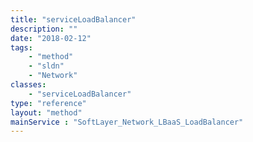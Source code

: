 ```yaml
---
title: "serviceLoadBalancer"
description: ""
date: "2018-02-12"
tags:
    - "method"
    - "sldn"
    - "Network"
classes:
    - "serviceLoadBalancer"
type: "reference"
layout: "method"
mainService : "SoftLayer_Network_LBaaS_LoadBalancer"
---
```

